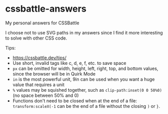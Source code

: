 # cssbattle-answers
My personal answers for CSSBattle

I choose not to use SVG paths in my answers since I find it more interesting to solve with other CSS code.

Tips:
* https://cssbattle.dev/tips/
* Use short, invalid tags like c, d, e, f, etc. to save space
* `px` can be omitted for width, height, left, right, top, and bottom values, since the browser will be in Quirk Mode
* `in` is the most powerful unit, 9in can be used when you want a huge value that requires a unit
* `%` values may be squished together, such as `clip-path:inset(0 0 50%0)` (no space between 50% and 0)
* Functions don't need to be closed when at the end of a file: `transform:scaleX(-1` can be the end of a file without the closing `)` or `}`.
